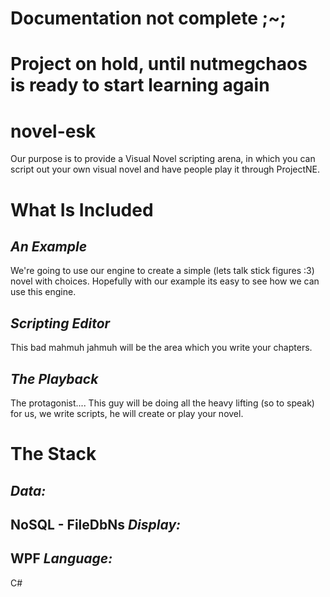 Documentation not complete ;~;
==============================

Project on hold, until nutmegchaos is ready to start learning again
===================================================================

novel-esk
=========
Our purpose is to provide a Visual Novel scripting arena, in which you can script out your own visual novel and have people play it through ProjectNE.


What Is Included
================
*An Example*
--------------
We're going to use our engine to create a simple (lets talk stick figures :3) novel with choices. Hopefully with our example its easy to see how we can use this engine.

*Scripting Editor*
--------------------
This bad mahmuh jahmuh will be the area which you write your chapters.

*The Playback*
----------------
The protagonist.... This guy will be doing all the heavy lifting (so to speak) for us, we write scripts, he will create or play your novel.

The Stack
=========
*Data:* 
-------
NoSQL - FileDbNs
*Display:* 
----------
WPF
*Language:* 
-----------
C#

